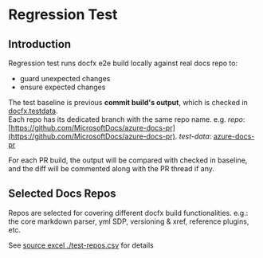 # Regression Test

## Introduction

Regression test runs docfx e2e build locally against real docs repo to:
- guard unexpected changes
- ensure expected changes

The test baseline is previous **commit build's output**, which is checked in [docfx.testdata](https://ceapex.visualstudio.com/Engineering/_git/docfx.testdata).  
Each repo has its dedicated branch with the same repo name. e.g. *repo*: [https://github.com/MicrosoftDocs/azure-docs-pr](https://github.com/MicrosoftDocs/azure-docs-pr). *test-data*: [azure-docs-pr](https://ceapex.visualstudio.com/Engineering/_git/docfx.testdata?path=%2F&version=GBazure-docs-pr&_a=contents)

For each PR build, the output will be compared with checked in baseline, and the diff will be commented along with the PR thread if any.

## Selected Docs Repos
Repos are selected for covering different docfx build functionalities. e.g.: the core markdown parser, yml SDP, versioning & xref, reference plugins, etc.

See [source excel ./test-repos.csv](./test-repos.xlsx) for details